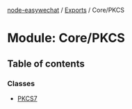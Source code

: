 [node-easywechat](../README.md) / [Exports](../modules.md) / Core/PKCS

# Module: Core/PKCS

## Table of contents

### Classes

- [PKCS7](../classes/Core_PKCS.PKCS7.md)
